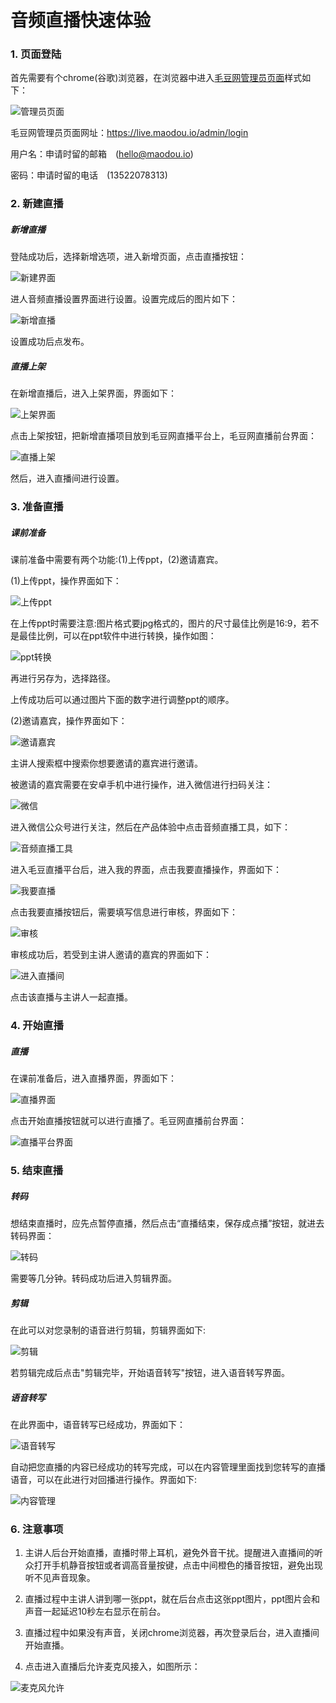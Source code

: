 # 音频直播快速体验

### 1. 页面登陆

首先需要有个chrome(谷歌)浏览器，在浏览器中进入[毛豆网管理员页面](https://live.maodou.io/admin/login)样式如下：

![管理员页面](https://of6ygwuso.qnssl.com/docs/quickstart/zhibo-login.png)

毛豆网管理员页面网址：https://live.maodou.io/admin/login

用户名：申请时留的邮箱　(hello@maodou.io)

密码：申请时留的电话　(13522078313)

### 2. 新建直播

##### 新增直播

登陆成功后，选择新增选项，进入新增页面，点击直播按钮：

![新建界面](https://of6ygwuso.qnssl.com/docs/quickstart/新增直播.png)

进人音频直播设置界面进行设置。设置完成后的图片如下：

![新增直播](https://of6ygwuso.qnssl.com/docs/quickstart/直播设置.png)

设置成功后点发布。

##### 直播上架

在新增直播后，进入上架界面，界面如下：

![上架界面](https://of6ygwuso.qnssl.com/docs/quickstart/上架.png)

点击上架按钮，把新增直播项目放到毛豆网直播平台上，毛豆网直播前台界面：

![直播上架](https://of6ygwuso.qnssl.com/docs/quickstart/前台上架.png)

然后，进入直播间进行设置。

### 3. 准备直播

##### 课前准备

课前准备中需要有两个功能:(1)上传ppt，(2)邀请嘉宾。  

(1)上传ppt，操作界面如下：

![上传ppt](https://of6ygwuso.qnssl.com/docs/quickstart/上传ppt.png)

在上传ppt时需要注意:图片格式要jpg格式的，图片的尺寸最佳比例是16:9，若不是最佳比例，可以在ppt软件中进行转换，操作如图：

![ppt转换](https://of6ygwuso.qnssl.com/docs/quickstart/ppt.png)

再进行另存为，选择路径。

上传成功后可以通过图片下面的数字进行调整ppt的顺序。

(2)邀请嘉宾，操作界面如下：

![邀请嘉宾](https://of6ygwuso.qnssl.com/docs/quickstart/选择嘉宾.png)

主讲人搜索框中搜索你想要邀请的嘉宾进行邀请。

被邀请的嘉宾需要在安卓手机中进行操作，进入微信进行扫码关注：　

![微信](https://of6ygwuso.qnssl.com/docs/quickstart/微信.png)

进入微信公众号进行关注，然后在产品体验中点击音频直播工具，如下：

![音频直播工具](https://of6ygwuso.qnssl.com/docs/quickstart/毛豆音频直播.png)

进入毛豆直播平台后，进入我的界面，点击我要直播操作，界面如下：

![我要直播](https://of6ygwuso.qnssl.com/docs/quickstart/我要直播.png)

点击我要直播按钮后，需要填写信息进行审核，界面如下：

![审核](https://of6ygwuso.qnssl.com/docs/quickstart/审核.png)

审核成功后，若受到主讲人邀请的嘉宾的界面如下：

![进入直播间](https://of6ygwuso.qnssl.com/docs/quickstart/进入直播间.png)

点击该直播与主讲人一起直播。

### 4. 开始直播

##### 直播

在课前准备后，进入直播界面，界面如下：

![直播界面](https://of6ygwuso.qnssl.com/docs/quickstart/开始直播.png)

点击开始直播按钮就可以进行直播了。毛豆网直播前台界面：

![直播平台界面](https://of6ygwuso.qnssl.com/docs/quickstart/直播平台界面.png)

### 5. 结束直播

##### 转码

想结束直播时，应先点暂停直播，然后点击“直播结束，保存成点播”按钮，就进去转码界面：

![转码](https://of6ygwuso.qnssl.com/docs/quickstart/转码.png)

需要等几分钟。转码成功后进入剪辑界面。

##### 剪辑

在此可以对您录制的语音进行剪辑，剪辑界面如下:

![剪辑](https://of6ygwuso.qnssl.com/docs/quickstart/剪辑.png)

若剪辑完成后点击"剪辑完毕，开始语音转写"按钮，进入语音转写界面。

##### 语音转写

在此界面中，语音转写已经成功，界面如下：

![语音转写](https://of6ygwuso.qnssl.com/docs/quickstart/语言转写.png)

自动把您直播的内容已经成功的转写完成，可以在内容管理里面找到您转写的直播语音，可以在此进行对回播进行操作。界面如下:

![内容管理](https://of6ygwuso.qnssl.com/docs/quickstart/结束.png)

### 6. 注意事项

1. 主讲人后台开始直播，直播时带上耳机，避免外音干扰。提醒进入直播间的听众打开手机静音按钮或者调高音量按键，点击中间橙色的播音按钮，避免出现听不见声音现象。

2. 直播过程中主讲人讲到哪一张ppt，就在后台点击这张ppt图片，ppt图片会和声音一起延迟10秒左右显示在前台。

3. 直播过程中如果没有声音，关闭chrome浏览器，再次登录后台，进入直播间开始直播。

4. 点击进入直播后允许麦克风接入，如图所示：

![麦克风允许](https://of6ygwuso.qnssl.com/docs/quickstart/麦克风允许.png)
